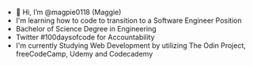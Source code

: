 - 👋 Hi, I’m @magpie0118 (Maggie)
- I'm learning how to code to transition to a Software Engineer Position
- Bachelor of Science Degree in Engineering
- Twitter #100daysofcode for Accountability
- I'm currently Studying Web Development by utilizing The Odin Project, freeCodeCamp, Udemy and Codecademy


<!---
magpie0118/magpie0118 is a ✨ special ✨ repository because its `README.md` (this file) appears on your GitHub profile.
You can click the Preview link to take a look at your changes.
--->
